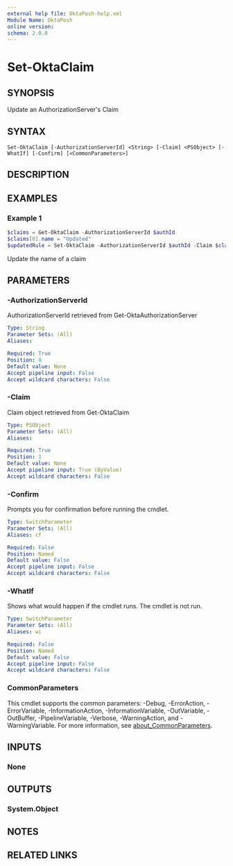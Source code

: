 ```yaml
---
external help file: OktaPosh-help.xml
Module Name: OktaPosh
online version:
schema: 2.0.0
---
```


# Set-OktaClaim

## SYNOPSIS
Update an AuthorizationServer's Claim

## SYNTAX

```
Set-OktaClaim [-AuthorizationServerId] <String> [-Claim] <PSObject> [-WhatIf] [-Confirm] [<CommonParameters>]
```

## DESCRIPTION

## EXAMPLES

### Example 1
```powershell
$claims = Get-OktaClaim -AuthorizationServerId $authId
$claims[0].name = "Updated"
$updatedRule = Set-OktaClaim -AuthorizationServerId $authId -Claim $claims[0]
```

Update the name of a claim

## PARAMETERS

### -AuthorizationServerId
AuthorizationServerId retrieved from Get-OktaAuthorizationServer

```yaml
Type: String
Parameter Sets: (All)
Aliases:

Required: True
Position: 0
Default value: None
Accept pipeline input: False
Accept wildcard characters: False
```

### -Claim
Claim object retrieved from Get-OktaClaim

```yaml
Type: PSObject
Parameter Sets: (All)
Aliases:

Required: True
Position: 1
Default value: None
Accept pipeline input: True (ByValue)
Accept wildcard characters: False
```

### -Confirm
Prompts you for confirmation before running the cmdlet.

```yaml
Type: SwitchParameter
Parameter Sets: (All)
Aliases: cf

Required: False
Position: Named
Default value: False
Accept pipeline input: False
Accept wildcard characters: False
```

### -WhatIf
Shows what would happen if the cmdlet runs.
The cmdlet is not run.

```yaml
Type: SwitchParameter
Parameter Sets: (All)
Aliases: wi

Required: False
Position: Named
Default value: False
Accept pipeline input: False
Accept wildcard characters: False
```

### CommonParameters
This cmdlet supports the common parameters: -Debug, -ErrorAction, -ErrorVariable, -InformationAction, -InformationVariable, -OutVariable, -OutBuffer, -PipelineVariable, -Verbose, -WarningAction, and -WarningVariable. For more information, see [about_CommonParameters](http://go.microsoft.com/fwlink/?LinkID=113216).

## INPUTS

### None

## OUTPUTS

### System.Object
## NOTES

## RELATED LINKS
